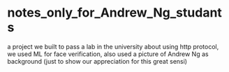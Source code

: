 # notes_only_for_Andrew_Ng_studants
a project we built to pass a lab in the university about using http protocol, we used ML for face verification, also used a picture of Andrew Ng as background (just to show our appreciation for this great sensi)
